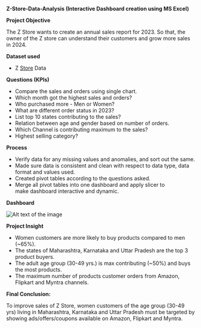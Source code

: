 ﻿**Z-Store-Data-Analysis (Interactive Dashboard creation using MS Excel)**

**Project Objective**

The Z Store wants to create an annual sales report for 2023. So that, the owner of the Z store can understand their customers and grow more sales in 2024.

**Dataset used**

- Z [Store](https://github.com/rajeshkumar-333/Z-Store-Project/blob/main/Z%20store.xlsx) Data

**Questions (KPIs)**

- Compare the sales and orders using single chart.
- Which month got the highest sales and orders?
- Who purchased more - Men or Women?
- What are different order status in 2023?
- List top 10 states contributing to the sales?
- Relation between age and gender based on number of orders.
- Which Channel is contributing maximum to the sales?
- Highest selling category?

**Process**

- Verify data for any missing values and anomalies, and sort out the same.
- Made sure data is consistent and clean with respect to data type, data format and values used.
- Created pivot tables according to the questions asked.
- Merge all pivot tables into one dashboard and apply slicer to make dashboard interactive and dynamic.

**Dashboard** 

![Alt text of the image](Aspose.Words.58b9fc51-6878-48f6-a910-8e1c4e2b9224.001.png)

**Project Insight**

- Women customers are more likely to buy products compared to men (~65%).
- The states of Maharashtra, Karnataka and Uttar Pradesh are the top 3 product buyers.
- The adult age group (30-49 yrs.) is max contributing (~50%) and buys the most products.
- The maximum number of products customer orders from Amazon, Flipkart and Myntra channels.

**Final Conclusion:**

To improve sales of Z Store, women customers of the age group (30-49 yrs) living in Maharashtra, Karnataka and Uttar Pradesh must be targeted by showing ads/offers/coupons available on Amazon, Flipkart and Myntra.


